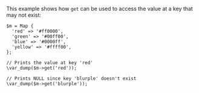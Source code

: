 This example shows how `get` can be used to access the value at a key that may not exist:

```basic-usage.hack
$m = Map {
  'red' => '#ff0000',
  'green' => '#00ff00',
  'blue' => '#0000ff',
  'yellow' => '#ffff00',
};

// Prints the value at key 'red'
\var_dump($m->get('red'));

// Prints NULL since key 'blurple' doesn't exist
\var_dump($m->get('blurple'));
```
